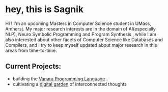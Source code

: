 # hey, this is Sagnik 

Hi ! I'm an upcoming Masters in Computer Science student in UMass, Amherst. 
My major research interests are in the domain of AI(especially NLP), Neuro Symbolic Programming and Program Synthesis ,
while I am also interested about other facets of Computer Science like Databases and Compilers, and I try to keep myself 
updated about major research in this areas from time-to-time.

## Current Projects:
- building the [Vanara Programming Language](https://sagnikc395.github.io/vanara-lang/) . 
- cultivating a [digital garden](https://sagnikc395.github.io/notes/) of interconnected thoughts




